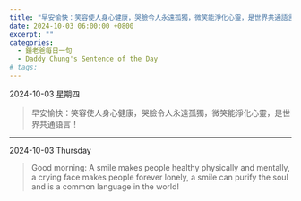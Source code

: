 ```yaml
---
title: "早安愉快：笑容使人身心健康，哭臉令人永遠孤獨，微笑能淨化心靈，是世界共通語言！ <br> Good morning: A smile makes people healthy physically and mentally, a crying face makes people forever lonely, a smile can purify the soul and is a common language in the world!"
date: 2024-10-03 06:00:00 +0800
excerpt: ""
categories:
  - 鍾老爸每日一句
  - Daddy Chung's Sentence of the Day
# tags:
---
```


2024-10-03 星期四

> 早安愉快：笑容使人身心健康，哭臉令人永遠孤獨，微笑能淨化心靈，是世界共通語言！

---

2024-10-03 Thursday

> Good morning: A smile makes people healthy physically and mentally, a crying face makes people forever lonely, a smile can purify the soul and is a common language in the world!
